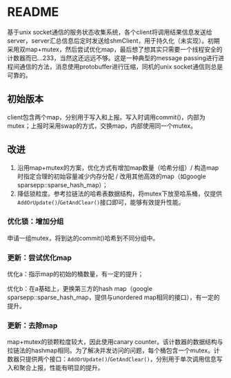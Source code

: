 # README

基于unix socket通信的服务状态收集系统，各个client将调用结果信息发送给server，server汇总信息后定时发送给shmClient，用于持久化（未实现）。初期采用双map+mutex，然后尝试优化map，最后想了想其实只需要一个线程安全的计数器而已...233，当然这还远远不够。这是一种典型的message passing进行进程间通信的方法，消息使用protobuffer进行压缩，同机的unix socket通信则总是可靠的。

## 初始版本

client包含两个map，分别用于写入和上报。写入时调用commit()，内部为mutex；上报时采用swap的方式，交换map，内部使用同一个mutex。

## 改进

1. 沿用map+mutex的方案，优化方式有增加map数量（哈希分组）/ 构造map时指定合理的初始容量减少内存分配 / 改用其他高效的map（如google sparsepp::sparse_hash_map）；
2. 降低锁粒度。参考拉链法的哈希表数据结构，将mutex下放至哈系桶，仅提供`AddOrUpdate()`/`GetAndClear()`接口即可，能够有效提升性能。

### 优化锁：增加分组

申请一组mutex，将到达的commit()哈希到不同分组中。

### 更新：尝试优化map

优化a：指示map的初始的桶数量，有一定的提升；

优化b：在a基础上，更换第三方的hash map（google sparsepp::sparse_hash_map，提供与unordered map相同的接口），有一定的提升。

### 更新：去除map

map+mutex的锁颗粒度较大，因此使用canary counter。该计数器的数据结构与拉链法的hashmap相同。为了解决并发访问的问题，每个桶包含一个mutex。计数器只提供两个接口：`AddOrUpdate()`/`GetAndClear()`，分别用于单次调用信息写入和聚合上报，性能有明显的提升。
